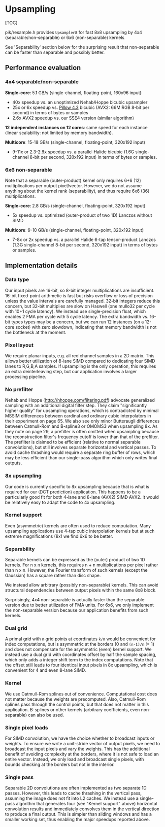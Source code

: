 # Upsampling

[TOC]

<!--*
# Document freshness: For more information, see go/fresh-source.
freshness: { owner: 'janwas' reviewed: '2018-07-24' }
*-->

pik/resample.h provides `Upsampler8` for fast 8x8 upsampling by 4x4
(separable/non-separable) or 6x6 (non-separable) kernels.

See 'Separability' section below for the surprising result that non-separable
can be faster than separable and possibly better.

## Performance evaluation

### 4x4 separable/non-separable

__Single-core__: 5.1 GB/s (single-channel, floating-point, 160x96 input)

*   40x speedup vs. an unoptimized Nehab/Hoppe bicubic upsampler
*   25x or 6x speedup vs. [Pillow 4.3](http://python-pillow.org/pillow-perf/)
    bicubic (AVX2: 66M RGB 8-bit per second) in terms of bytes or samples
*   2.6x AVX2 speedup vs. our SSE4 version (similar algorithm)

__12 independent instances on 12 cores__: same speed for each instance (linear
scalability: not limited by memory bandwidth).

__Multicore__: 15-18 GB/s (single-channel, floating-point, 320x192 input)

*   9-11x or 2.3-2.8x speedup vs. a parallel Halide bicubic (1.6G single-channel
    8-bit per second, 320x192 input) in terms of bytes or samples.

### 6x6 non-separable

Note that a separable (outer-product) kernel only requires 6+6 (12)
multiplications per output pixel/vector. However, we do not assume anything
about the kernel rank (separability), and thus require 6x6 (36) multiplications.

__Single-core__: 2.8 GB/s (single-channel, floating-point, 320x192 input)

*   5x speedup vs. optimized (outer-product of two 1D) Lanczos without SIMD

__Multicore__: 9-10 GB/s (single-channel, floating-point, 320x192 input)

*   7-8x or 2x speedup vs. a parallel Halide 6-tap tensor-product Lanczos (1.3G
    single-channel 8-bit per second, 320x192 input) in terms of bytes or
    samples.

## Implementation details

### Data type

Our input pixels are 16-bit, so 8-bit integer multiplications are insufficient.
16-bit fixed-point arithmetic is fast but risks overflow or loss of precision
unless the value intervals are carefully managed. 32-bit integers reduce this
concern, but 32-bit multiplies are slow on Haswell (one mullo32 per cycle with
10+1 cycle latency). We instead use single-precision float, which enables 2 FMA
per cycle with 5 cycle latency. The extra bandwidth vs. 16-bit types types may
be a concern, but we can run 12 instances (on a 12-core socket) with zero
slowdown, indicating that memory bandwidth is not the bottleneck at the moment.

### Pixel layout

We require planar inputs, e.g. all red channel samples in a 2D matrix. This
allows better utilization of 8-lane SIMD compared to dedicating four SIMD lanes
to R,G,B,A samples. If upsampling is the only operation, this requires an extra
deinterleaving step, but our application involves a larger processing pipeline.

### No prefilter

Nehab and Hoppe (http://hhoppe.com/filtering.pdf) advocate generalized sampling
with an additional digital filter step. They claim "significantly higher
quality" for upsampling operations, which is contradicted by minimal MSSIM
differences between cardinal and ordinary cubic interpolators in their
experiment on page 65. We also see only minor Butteraugli differences between
Catmull-Rom and B-spline3 or OMOMS3 when upsampling 8x. As they note on page 29,
a prefilter is often omitted when upsampling because the reconstruction filter's
frequency cutoff is lower than that of the prefilter. The prefilter is claimed
to be efficient (relative to normal separable convolutions), but still involves
separate horizontal and vertical passes. To avoid cache thrashing would require
a separate ring buffer of rows, which may be less efficient than our single-pass
algorithm which only writes final outputs.

### 8x upsampling

Our code is currently specific to 8x upsampling because that is what is required
for our (DCT prediction) application. This happens to be a particularly good fit
for both 4-lane and 8-lane (AVX2) SIMD AVX2. It would be relatively easy to
adapt the code to 4x upsampling.

### Kernel support

Even (asymmetric) kernels are often used to reduce computation. Many upsampling
applications use 4-tap cubic interpolation kernels but at such extreme
magnifications (8x) we find 6x6 to be better.

### Separability

Separable kernels can be expressed as the (outer) product of two 1D kernels. For
n x n kernels, this requires n + n multiplications per pixel rather than n x n.
However, the Fourier transform of such kernels (except the Gaussian) has a
square rather than disc shape.

We instead allow arbitrary (possibly non-separable) kernels. This can avoid
structural dependencies between output pixels within the same 8x8 block.

Surprisingly, 4x4 non-separable is actually faster than the separable version
due to better utilization of FMA units. For 6x6, we only implement the
non-separable version because our application benefits from such kernels.

### Dual grid

A primal grid with `n` grid points at coordinates `k/n` would be convenient for
index computations, but is asymmetric at the borders (0 and `(n-1)/n` != 1) and
does not compensate for the asymmetric (even) kernel support. We instead use a
dual grid with coordinates offset by half the sample spacing, which only adds a
integer shift term to the index computations. Note that the offset still leads
to four identical input pixels in 8x upsampling, which is convenient for 4 and
even 8-lane SIMD.

### Kernel

We use Catmull-Rom splines out of convenience. Computational cost does not
matter because the weights are precomputed. Also, Catmull-Rom splines pass
through the control points, but that does not matter in this application.
B-splines or other kernels (arbitrary coefficients, even non-separable) can also
be used.

### Single pixel loads

For SIMD convolution, we have the choice whether to broadcast inputs or weights.
To ensure we write a unit-stride vector of output pixels, we need to broadcast
the input pixels and vary the weights. This has the additional benefit of
avoiding complexity at the borders, where it is not safe to load an entire
vector. Instead, we only load and broadcast single pixels, with bounds checking
at the borders but not in the interior.

### Single pass

Separable 2D convolutions are often implemented as two separate 1D passes.
However, this leads to cache thrashing in the vertical pass, assuming the image
does not fit into L2 caches. We instead use a single-pass algorithm that
generates four (see "Kernel support" above) horizontal convolution results and
immediately convolves them in the vertical direction to produce a final output.
This is simpler than sliding windows and has a smaller working set, thus
enabling the major speedups reported above.

